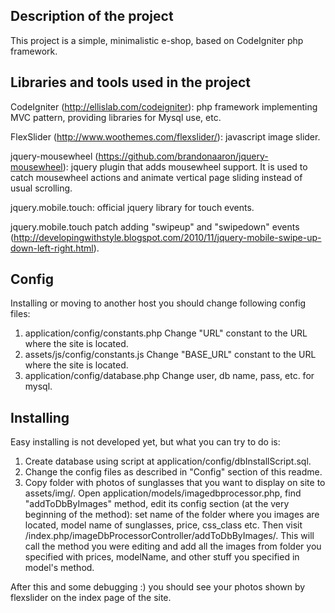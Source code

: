 Description of the project
--------------------------

This project is a simple, minimalistic e-shop, based on CodeIgniter php framework.

Libraries and tools used in the project
---------------------------------------

CodeIgniter (http://ellislab.com/codeigniter): php framework implementing MVC pattern, providing libraries for Mysql use, etc.

FlexSlider (http://www.woothemes.com/flexslider/): javascript image slider.

jquery-mousewheel (https://github.com/brandonaaron/jquery-mousewheel): jquery plugin that adds mousewheel support. It is used to catch mousewheel actions and animate vertical page sliding instead of usual scrolling.

jquery.mobile.touch: official jquery library for touch events.

jquery.mobile.touch patch adding "swipeup" and "swipedown" events (http://developingwithstyle.blogspot.com/2010/11/jquery-mobile-swipe-up-down-left-right.html).

Config
------

Installing or moving to another host you should change following config files:
1) application/config/constants.php
Change "URL" constant to the URL where the site is located.
2) assets/js/config/constants.js
Change "BASE_URL" constant to the URL where the site is located.
3) application/config/database.php
Change user, db name, pass, etc. for mysql.

Installing
----------

Easy installing is not developed yet, but what you can try to do is:
1) Create database using script at application/config/dbInstallScript.sql.
2) Change the config files as described in "Config" section of this readme.
3) Copy folder with photos of sunglasses that you want to display on site to assets/img/.
Open application/models/imagedbprocessor.php, find "addToDbByImages" method, edit its config section (at the very beginning of the method): set name of the folder where you images are located, model name of sunglasses, price, css_class etc.
Then visit /index.php/imageDbProcessorController/addToDbByImages/. This will call the method you were editing and add all the images from folder you specified with prices, modelName, and other stuff you specified in model's method.

After this and some debugging :) you should see your photos shown by flexslider on the index page of the site.
